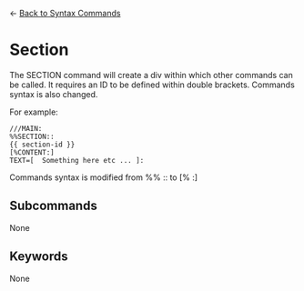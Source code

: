 <- [Back to Syntax Commands](syntax-commands.md)

# Section

The SECTION command will create a div within which other commands can be called. 
It requires an ID to be defined within double brackets. Commands syntax is also changed.

For example: 

    ///MAIN:
    %%SECTION::
    {{ section-id }}
    [%CONTENT:]
    TEXT=[  Something here etc ... ]:
    
Commands syntax is modified from %% :: to [% :]
    
## Subcommands

None

## Keywords

None
